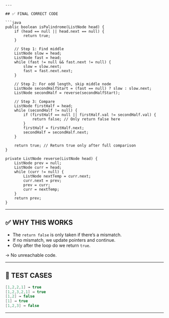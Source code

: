 
```

---

## ✅ FINAL CORRECT CODE

```java
public boolean isPalindrome(ListNode head) {
    if (head == null || head.next == null) {
        return true;
    }

    // Step 1: Find middle
    ListNode slow = head;
    ListNode fast = head;
    while (fast != null && fast.next != null) {
        slow = slow.next;
        fast = fast.next.next;
    }

    // Step 2: For odd length, skip middle node
    ListNode secondHalfStart = (fast == null) ? slow : slow.next;
    ListNode secondHalf = reverse(secondHalfStart);

    // Step 3: Compare
    ListNode firstHalf = head;
    while (secondHalf != null) {
        if (firstHalf == null || firstHalf.val != secondHalf.val) {
            return false; // Only return false here
        }
        firstHalf = firstHalf.next;
        secondHalf = secondHalf.next;
    }

    return true; // Return true only after full comparison
}

private ListNode reverse(ListNode head) {
    ListNode prev = null;
    ListNode curr = head;
    while (curr != null) {
        ListNode nextTemp = curr.next;
        curr.next = prev;
        prev = curr;
        curr = nextTemp;
    }
    return prev;
}
```

---

## ✅ WHY THIS WORKS

- The `return false` is only taken if there’s a mismatch.
- If no mismatch, we update pointers and continue.
- Only after the loop do we return `true`.

→ No unreachable code.

---

## 🧪 TEST CASES

```java
[1,2,2,1] → true
[1,2,3,2,1] → true
[1,2] → false
[1] → true
[1,2,3] → false
```

---

